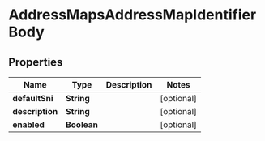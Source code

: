 # AddressMapsAddressMapIdentifierBody

## Properties
Name | Type | Description | Notes
------------ | ------------- | ------------- | -------------
**defaultSni** | **String** |  |  [optional]
**description** | **String** |  |  [optional]
**enabled** | **Boolean** |  |  [optional]
